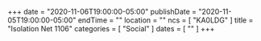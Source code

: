 +++
date = "2020-11-06T19:00:00-05:00"
publishDate = "2020-11-05T19:00:00-05:00"
endTime = ""
location = ""
ncs = [ "KA0LDG" ]
title = "Isolation Net 1106"
categories = [ "Social" ]
dates = [ "" ]
+++
